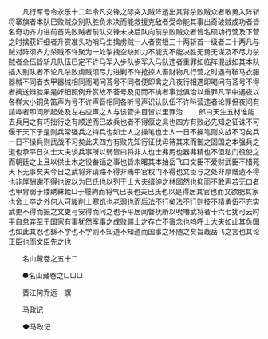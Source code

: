 <!-- { "loadSidebar": true } -->
　　凡行军号令永乐十二年令凡交锋之际突入贼阵透出其背杀败贼众者敢勇入阵斩将搴旗者本队巳败贼众别队胜负未决而能救援克敌者受命能其事出奇破贼成功者皆名奇功齐力进前首先败贼者前队交锋未决后队向前杀败贼众者皆名硕功行营及下营之时擒获奸细者升赏准头功哨马生擒虏贼一人者赏银三十两斩首一级者二十两凡与贼对阵须齐力杀贼不许聚为一处掣拽空缺如力不能支不能决胜无勇无谋及不尽力杀贼者全伍皆斩凡队伍巳定不许马军入步队步军入马队违者重罪如临阵混战如其本队插入别队者不论凡杀败虏贼须尽力进剿不许抢掠人畜财物凡行营之时遇有鞍马衣服器械不同者衣甲器械相同而喝问荅号不同者便即禽之凡夜行相遇即喝问有荅号不得者擒送辩验果是奸细照例升赏故不荅号及见而不擒者事觉俱治以重罪凡军中遇夜以各样大小铜角笛声为号不许声音相同各听号声识认队伍不许呌营违者论罪但夜间有諠哗者即问所起处及左右应声之人与该管头目皆以里罪治 
　　郎曰天生五材谁能去兵用之有巧拙行之有顺逆而巳故兵也者不得偃之具也四方有败必先知之征诛不可偃于天下于是则兵常强兵之持兵也如士人之操笔也士人一日不操笔则文战不习矣兵一日不操兵则武战不习矣此夫四方有败先知行征伐毋待其来而御之固国之本强兵之道也承平日久士大夫谈兵事所以弱皆曰将非人也士弗厉也器弗精也不但私门役使之而朝廷之上且以供土木之役畚锸之事也皆未曙其本始岳飞曰文臣不爱财武臣不惜死天下无事矣夫今日之武将非请赂不得非贿中官权门不得也文臣与之处非厚赠遗不得也非厚酬谢不得也彼以为巳氏也以列于士大夫缙绅之林固然也抑而不敢声若无口者也甲冑弱于缕绣靺鞈□于屦絇而将气巳丧也夫巳氏也以是得居其官也而又欲肥其家也舍士卒之外何人可朘削士寒饥也老弱也而后法不行矣法不行则技不精勇伍不充实武吏不得而振之文吏弓安得而问之也予平居闻督抚所以吮噆武将者十六七犹可云时平自怠弃至于国家有事犹然军事之成败疆土之存亡不寘念也呜呼士大夫如此其负国也如此其忍也繇不学也不学则不知道不知道而国事之坏随之矣旨哉岳飞之言也其论正臣也而文臣先之也 

　　名山藏卷之五十二




　　●名山藏卷之□□□ 

　　晋江何乔远　譔 

　　马政记 

　　◆马政记 

